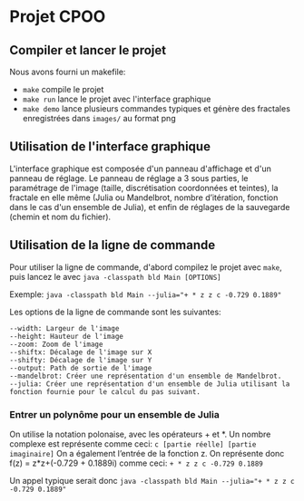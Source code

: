 # Projet CPOO

## Compiler et lancer le projet

Nous avons fourni un makefile:
  - `make` compile le projet
  - `make run` lance le projet avec l'interface graphique
  - `make demo` lance plusieurs commandes typiques et génère des fractales enregistrées dans `images/` au format png

## Utilisation de l'interface graphique
L'interface graphique est composée d'un panneau d'affichage et d'un panneau de réglage.
Le panneau de réglage a 3 sous parties, le paramétrage de l'image (taille, discrétisation coordonnées et teintes),
la fractale en elle même (Julia ou Mandelbrot, nombre d’itération, fonction dans le cas d'un ensemble de Julia),
et enfin de réglages de la sauvegarde (chemin et nom du fichier).

## Utilisation de la ligne de commande
Pour utiliser la ligne de commande, d'abord compilez le projet avec `make`,
puis lancez le avec `java -classpath bld Main [OPTIONS]`

Exemple: `java -classpath bld Main --julia="+ * z z c -0.729 0.1889"`

Les options de la ligne de commande sont les suivantes:
```
--width: Largeur de l'image
--height: Hauteur de l'image
--zoom: Zoom de l'image
--shiftx: Décalage de l'image sur X
--shifty: Décalage de l'image sur Y
--output: Path de sortie de l'image
--mandelbrot: Créer une représentation d'un ensemble de Mandelbrot.
--julia: Créer une représentation d'un ensemble de Julia utilisant la fonction fournie pour le calcul du pas suivant.
``` 

### Entrer un polynôme pour un ensemble de Julia
On utilise la notation polonaise, avec les opérateurs + et \*.
Un nombre complexe est représente comme ceci: `c [partie réelle] [partie imaginaire]`
On a également l’entrée de la fonction z.
On représente donc f(z) = z\*z+(-0.729 + 0.1889i) comme ceci:
    `+ * z z c -0.729 0.1889`

Un appel typique serait donc `java -classpath bld Main --julia="+ * z z c -0.729 0.1889"`
